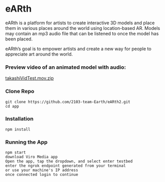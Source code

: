 # eARth

eARth is a platform for artists to create interactive 3D models and place them in various places around the world using location-based AR. Models may contain an mp3 audio file that can be listened to once the model has been placed.

eARth’s goal is to empower artists and create a new way for people to appreciate art around the world.

### Preview video of an animated model with audio:

[takashiVidTest.mov.zip](https://github.com/2103-team-Earth/eARth2/files/6540655/takashiVidTest.mov.zip)

### Clone Repo

```
git clone https://github.com/2103-team-Earth/eARth2.git
cd app
```

### Installation

```
npm install
```

### Running the App

```
npm start
download Viro Media app
Open the app, tap the dropdown, and select enter testbed
enter the ngrok endpoint generated from your terminal
or use your machine's IP address
once connected login to continue
```

